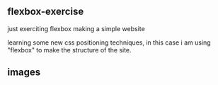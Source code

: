 ## flexbox-exercise
just exerciting flexbox making a simple website

learning some new css positioning techniques, in this case i am using "flexbox" to make the structure of the site.

## images
